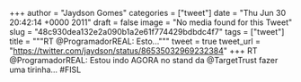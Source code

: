 
+++
author = "Jaydson Gomes"
categories = ["tweet"]
date = "Thu Jun 30 20:42:14 +0000 2011"
draft = false
image = "No media found for this Tweet"
slug = "48c930dea132e2a090b1a2e61f774429bdbdc4f7"
tags = ["tweet"]
title = """RT @ProgramadorREAL: Esto..."""
tweet = true
tweet_url = "https://twitter.com/jaydson/status/86535032969232384"
+++
RT @ProgramadorREAL: Estou indo AGORA no stand da @TargetTrust fazer uma tirinha... #FISL

